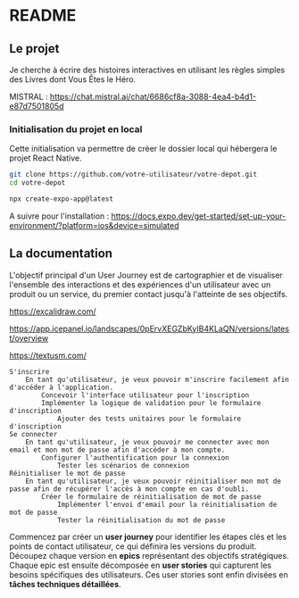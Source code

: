 # README

## Le projet

Je cherche à écrire des histoires interactives en utilisant les règles simples des Livres dont Vous Êtes le Héro.

MISTRAL : <https://chat.mistral.ai/chat/6686cf8a-3088-4ea4-b4d1-e87d7501805d>

### Initialisation du projet en local

Cette initialisation va permettre de créer le dossier local qui hébergera le projet React Native.

```bash
git clone https://github.com/votre-utilisateur/votre-depot.git
cd votre-depot

npx create-expo-app@latest
```

A suivre pour l'installation : <https://docs.expo.dev/get-started/set-up-your-environment/?platform=ios&device=simulated>

## La documentation

L'objectif principal d'un User Journey est de cartographier et de visualiser l'ensemble des interactions et des expériences d'un utilisateur avec un produit ou un service, du premier contact jusqu'à l'atteinte de ses objectifs.

<https://excalidraw.com/>

<https://app.icepanel.io/landscapes/0pErvXEGZbKyIB4KLaQN/versions/latest/overview>

<https://textusm.com/>

```textusm
S'inscrire
    En tant qu'utilisateur, je veux pouvoir m'inscrire facilement afin d'accéder à l'application.
        Concevoir l'interface utilisateur pour l'inscription
        Implémenter la logique de validation pour le formulaire d'inscription
            Ajouter des tests unitaires pour le formulaire d'inscription
Se connecter
    En tant qu'utilisateur, je veux pouvoir me connecter avec mon email et mon mot de passe afin d'accéder à mon compte.
        Configurer l'authentification pour la connexion
            Tester les scénarios de connexion
Réinitialiser le mot de passe
    En tant qu'utilisateur, je veux pouvoir réinitialiser mon mot de passe afin de récupérer l'accès à mon compte en cas d'oubli.
        Créer le formulaire de réinitialisation de mot de passe
            Implémenter l'envoi d'email pour la réinitialisation de mot de passe
            Tester la réinitialisation du mot de passe
```

Commencez par créer un **user journey** pour identifier les étapes clés et les points de contact utilisateur, ce qui définira les versions du produit. Découpez chaque version en **epics** représentant des objectifs stratégiques. Chaque epic est ensuite décomposée en **user stories** qui capturent les besoins spécifiques des utilisateurs. Ces user stories sont enfin divisées en **tâches techniques détaillées**.
